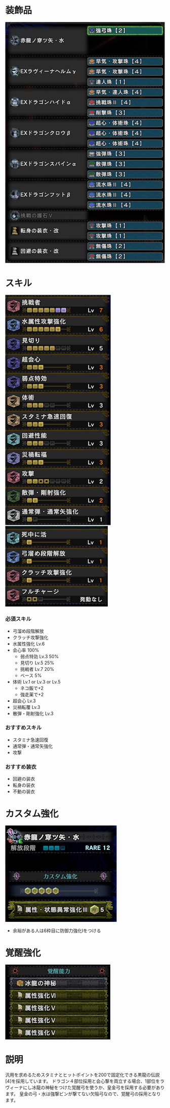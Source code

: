 # 装飾品
!["画像が読み込まれてないよ"](/images/14_1_2_jewels.png)


# スキル
!["画像が読み込まれてないよ"](/images/14_1_2_skills_1.png) !["画像が読み込まれてないよ"](/images/14_1_2_skills_2.png)

### 必須スキル
- 弓溜め段階解放
- クラッチ攻撃強化
- 水属性強化 Lv.6
- 会心率 100%
  - 弱点特効 Lv.3 50%
  - 見切り Lv.5 25%
  - 挑戦者 Lv.7 20%
  - ベース 5%
- 体術 Lv.1 or Lv.3 or Lv.5
  - ネコ飯で+2
  - 強走薬で+2
- 超会心 Lv.3
- 災禍転覆 Lv.3
- 散弾・剛射強化 Lv.3


### おすすめスキル
- スタミナ急速回復
- 通常弾・通常矢強化
- 攻撃


### おすすめ装衣
- 回避の装衣
- 転身の装衣
- 不動の装衣


# カスタム強化
!["画像が読み込まれてないよ"](/images/14_1_2_augmentations.png)

- 余裕がある人は6枠目に防御力強化Ⅰをつける

  
# 覚醒強化
!["画像が読み込まれてないよ"](/images/14_1_2_awakened_abilities.png)


# 説明
汎用を求めるためスタミナとヒットポイントを200で固定化できる黒龍の伝説[4]を採用しています。
ドラゴン４部位採用と会心撃を両立する場合、1部位をラヴィーナにし冰龍の神秘をつけた覚醒弓を使うか、皇金弓を採用する必要があります。
皇金の弓・水は強撃ビンが撃てない欠陥弓なので、覚醒弓の採用となります。

